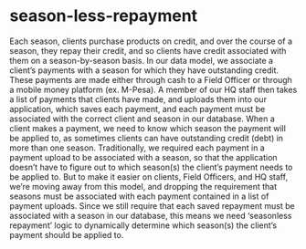 # season-less-repayment
Each season, clients purchase products on credit, and over the course of a season, they repay their credit, and so clients have credit associated with them on a season-by-season basis. In our data model, we associate a client’s payments with a season for which they have outstanding credit. These payments are made either through cash to a Field Officer or through a mobile money platform (ex. M-Pesa). A member of our HQ staff then takes a list of payments that clients have made, and uploads them into our application, which saves each payment, and each payment must be associated with the correct client and season in our database. When a client makes a payment, we need to know which season the payment will be applied to, as sometimes clients can have outstanding credit (debt) in more than one season. Traditionally, we required each payment in a payment upload to be associated with a season, so that the application doesn’t have to figure out to which season(s) the client’s payment needs to be applied to. But to make it easier on clients, Field Officers, and HQ staff, we’re moving away from this model, and dropping the requirement that seasons must be associated with each payment contained in a list of payment uploads. Since we still require that each saved repayment must be associated with a season in our database, this means we need ‘seasonless repayment’ logic to dynamically determine which season(s) the client’s payment should be applied to.
